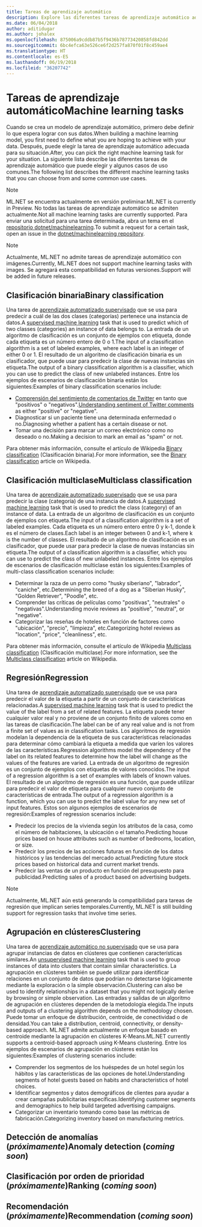```yaml
---
title: Tareas de aprendizaje automático
description: Explore las diferentes tareas de aprendizaje automático admitidas en ML.NET.
ms.date: 06/04/2018
author: aditidugar
ms.author: johalex
ms.openlocfilehash: 875006a9cddb87b5f9436b78773420858fd842dd
ms.sourcegitcommit: 6bc4efca63e526ce6f2d257fa870f01f8c459ae4
ms.translationtype: HT
ms.contentlocale: es-ES
ms.lasthandoff: 06/19/2018
ms.locfileid: "36207742"
---
```

# <a name="machine-learning-tasks"></a><span data-ttu-id="a1102-103">Tareas de aprendizaje automático</span><span class="sxs-lookup"><span data-stu-id="a1102-103">Machine learning tasks</span></span>

<span data-ttu-id="a1102-104">Cuando se crea un modelo de aprendizaje automático, primero debe definir lo que espera lograr con sus datos.</span><span class="sxs-lookup"><span data-stu-id="a1102-104">When building a machine learning model, you first need to define what you are hoping to achieve with your data.</span></span> <span data-ttu-id="a1102-105">Después, puede elegir la tarea de aprendizaje automático adecuada para su situación.</span><span class="sxs-lookup"><span data-stu-id="a1102-105">After, you can pick the right machine learning task for your situation.</span></span> <span data-ttu-id="a1102-106">La siguiente lista describe las diferentes tareas de aprendizaje automático que puede elegir y algunos casos de uso comunes.</span><span class="sxs-lookup"><span data-stu-id="a1102-106">The following list describes the different machine learning tasks that you can choose from and some common use cases.</span></span> 

> [!NOTE]
> <span data-ttu-id="a1102-107">ML.NET se encuentra actualmente en versión preliminar.</span><span class="sxs-lookup"><span data-stu-id="a1102-107">ML.NET is currently in Preview.</span></span> <span data-ttu-id="a1102-108">No todas las tareas de aprendizaje automático se admiten actualmente.</span><span class="sxs-lookup"><span data-stu-id="a1102-108">Not all machine learning tasks are currently supported.</span></span> <span data-ttu-id="a1102-109">Para enviar una solicitud para una tarea determinada, abra un tema en el [repositorio dotnet/machinelearning](https://github.com/dotnet/machinelearning/issues).</span><span class="sxs-lookup"><span data-stu-id="a1102-109">To submit a request for a certain task, open an issue in the [dotnet/machinelearning repository](https://github.com/dotnet/machinelearning/issues).</span></span>

> [!NOTE]
> <span data-ttu-id="a1102-110">Actualmente, ML.NET no admite tareas de aprendizaje automático con imágenes.</span><span class="sxs-lookup"><span data-stu-id="a1102-110">Currently, ML.NET does not support machine learning tasks with images.</span></span> <span data-ttu-id="a1102-111">Se agregará esta compatibilidad en futuras versiones.</span><span class="sxs-lookup"><span data-stu-id="a1102-111">Support will be added in future releases.</span></span> 

## <a name="binary-classification"></a><span data-ttu-id="a1102-112">Clasificación binaria</span><span class="sxs-lookup"><span data-stu-id="a1102-112">Binary classification</span></span>

<span data-ttu-id="a1102-113">Una tarea de [aprendizaje automatizado supervisado](glossary.md#supervised-machine-learning) que se usa para predecir a cuál de las dos clases (categorías) pertenece una instancia de datos.</span><span class="sxs-lookup"><span data-stu-id="a1102-113">A [supervised machine learning](glossary.md#supervised-machine-learning) task that is used to predict which of two classes (categories) an instance of data belongs to.</span></span> <span data-ttu-id="a1102-114">La entrada de un algoritmo de clasificación es un conjunto de ejemplos con etiqueta, donde cada etiqueta es un número entero de 0 o 1.</span><span class="sxs-lookup"><span data-stu-id="a1102-114">The input of a classification algorithm is a set of labeled examples, where each label is an integer of either 0 or 1.</span></span> <span data-ttu-id="a1102-115">El resultado de un algoritmo de clasificación binaria es un clasificador, que puede usar para predecir la clase de nuevas instancias sin etiqueta.</span><span class="sxs-lookup"><span data-stu-id="a1102-115">The output of a binary classification algorithm is a classifier, which you can use to predict the class of new unlabeled instances.</span></span> <span data-ttu-id="a1102-116">Entre los ejemplos de escenarios de clasificación binaria están los siguientes:</span><span class="sxs-lookup"><span data-stu-id="a1102-116">Examples of binary classification scenarios include:</span></span>

* <span data-ttu-id="a1102-117">[Comprensión del sentimiento de comentarios de Twitter](../tutorials/sentiment-analysis.md) en tanto que "positivos" o "negativos".</span><span class="sxs-lookup"><span data-stu-id="a1102-117">[Understanding sentiment of Twitter comments](../tutorials/sentiment-analysis.md) as either "positive" or "negative".</span></span>
* <span data-ttu-id="a1102-118">Diagnosticar si un paciente tiene una determinada enfermedad o no.</span><span class="sxs-lookup"><span data-stu-id="a1102-118">Diagnosing whether a patient has a certain disease or not.</span></span>
* <span data-ttu-id="a1102-119">Tomar una decisión para marcar un correo electrónico como no deseado o no.</span><span class="sxs-lookup"><span data-stu-id="a1102-119">Making a decision to mark an email as "spam" or not.</span></span>

<span data-ttu-id="a1102-120">Para obtener más información, consulte el artículo de Wikipedia [Binary classification](https://en.wikipedia.org/wiki/Binary_classification) (Clasificación binaria).</span><span class="sxs-lookup"><span data-stu-id="a1102-120">For more information, see the [Binary classification](https://en.wikipedia.org/wiki/Binary_classification) article on Wikipedia.</span></span>

## <a name="multiclass-classification"></a><span data-ttu-id="a1102-121">Clasificación multiclase</span><span class="sxs-lookup"><span data-stu-id="a1102-121">Multiclass classification</span></span>

<span data-ttu-id="a1102-122">Una tarea de [aprendizaje automatizado supervisado](glossary.md#supervised-machine-learning) que se usa para predecir la clase (categoría) de una instancia de datos.</span><span class="sxs-lookup"><span data-stu-id="a1102-122">A [supervised machine learning](glossary.md#supervised-machine-learning) task that is used to predict the class (category) of an instance of data.</span></span> <span data-ttu-id="a1102-123">La entrada de un algoritmo de clasificación es un conjunto de ejemplos con etiqueta.</span><span class="sxs-lookup"><span data-stu-id="a1102-123">The input of a classification algorithm is a set of labeled examples.</span></span> <span data-ttu-id="a1102-124">Cada etiqueta es un número entero entre 0 y k-1, donde k es el número de clases.</span><span class="sxs-lookup"><span data-stu-id="a1102-124">Each label is an integer between 0 and k-1, where k is the number of classes.</span></span> <span data-ttu-id="a1102-125">El resultado de un algoritmo de clasificación es un clasificador, que puede usar para predecir la clase de nuevas instancias sin etiqueta.</span><span class="sxs-lookup"><span data-stu-id="a1102-125">The output of a classification algorithm is a classifier, which you can use to predict the class of new unlabeled instances.</span></span> <span data-ttu-id="a1102-126">Entre los ejemplos de escenarios de clasificación multiclase están los siguientes:</span><span class="sxs-lookup"><span data-stu-id="a1102-126">Examples of multi-class classification scenarios include:</span></span>

* <span data-ttu-id="a1102-127">Determinar la raza de un perro como "husky siberiano", "labrador", "caniche", etc.</span><span class="sxs-lookup"><span data-stu-id="a1102-127">Determining the breed of a dog as a "Siberian Husky", "Golden Retriever", "Poodle", etc.</span></span>
* <span data-ttu-id="a1102-128">Comprender las críticas de películas como "positivas", "neutrales" o "negativas".</span><span class="sxs-lookup"><span data-stu-id="a1102-128">Understanding movie reviews as "positive", "neutral", or "negative".</span></span>
* <span data-ttu-id="a1102-129">Categorizar las reseñas de hoteles en función de factores como "ubicación", "precio", "limpieza", etc.</span><span class="sxs-lookup"><span data-stu-id="a1102-129">Categorizing hotel reviews as "location", "price", "cleanliness", etc.</span></span>

<span data-ttu-id="a1102-130">Para obtener más información, consulte el artículo de Wikipedia [Multiclass classification](https://en.wikipedia.org/wiki/Multiclass_classification) (Clasificación multiclase).</span><span class="sxs-lookup"><span data-stu-id="a1102-130">For more information, see the [Multiclass classification](https://en.wikipedia.org/wiki/Multiclass_classification) article on Wikipedia.</span></span>

## <a name="regression"></a><span data-ttu-id="a1102-131">Regresión</span><span class="sxs-lookup"><span data-stu-id="a1102-131">Regression</span></span>

<span data-ttu-id="a1102-132">Una tarea de [aprendizaje automatizado supervisado](glossary.md#supervised-machine-learning) que se usa para predecir el valor de la etiqueta a partir de un conjunto de características relacionadas.</span><span class="sxs-lookup"><span data-stu-id="a1102-132">A [supervised machine learning](glossary.md#supervised-machine-learning) task that is used to predict the value of the label from a set of related features.</span></span> <span data-ttu-id="a1102-133">La etiqueta puede tener cualquier valor real y no proviene de un conjunto finito de valores como en las tareas de clasificación.</span><span class="sxs-lookup"><span data-stu-id="a1102-133">The label can be of any real value and is not from a finite set of values as in classification tasks.</span></span> <span data-ttu-id="a1102-134">Los algoritmos de regresión modelan la dependencia de la etiqueta de sus características relacionadas para determinar cómo cambiará la etiqueta a medida que varíen los valores de las características.</span><span class="sxs-lookup"><span data-stu-id="a1102-134">Regression algorithms model the dependency of the label on its related features to determine how the label will change as the values of the features are varied.</span></span> <span data-ttu-id="a1102-135">La entrada de un algoritmo de regresión es un conjunto de ejemplos con etiquetas de valores conocidos.</span><span class="sxs-lookup"><span data-stu-id="a1102-135">The input of a regression algorithm is a set of examples with labels of known values.</span></span> <span data-ttu-id="a1102-136">El resultado de un algoritmo de regresión es una función, que puede utilizar para predecir el valor de etiqueta para cualquier nuevo conjunto de características de entrada.</span><span class="sxs-lookup"><span data-stu-id="a1102-136">The output of a regression algorithm is a function, which you can use to predict the label value for any new set of input features.</span></span> <span data-ttu-id="a1102-137">Estos son algunos ejemplos de escenarios de regresión:</span><span class="sxs-lookup"><span data-stu-id="a1102-137">Examples of regression scenarios include:</span></span>

* <span data-ttu-id="a1102-138">Predecir los precios de la vivienda según los atributos de la casa, como el número de habitaciones, la ubicación o el tamaño.</span><span class="sxs-lookup"><span data-stu-id="a1102-138">Predicting house prices based on house attributes such as number of bedrooms, location, or size.</span></span>
* <span data-ttu-id="a1102-139">Predecir los precios de las acciones futuras en función de los datos históricos y las tendencias del mercado actual.</span><span class="sxs-lookup"><span data-stu-id="a1102-139">Predicting future stock prices based on historical data and current market trends.</span></span>
* <span data-ttu-id="a1102-140">Predecir las ventas de un producto en función del presupuesto para publicidad.</span><span class="sxs-lookup"><span data-stu-id="a1102-140">Predicting sales of a product based on advertising budgets.</span></span>

> [!NOTE]
> <span data-ttu-id="a1102-141">Actualmente, ML.NET aún está generando la compatibilidad para tareas de regresión que implican series temporales.</span><span class="sxs-lookup"><span data-stu-id="a1102-141">Currently, ML.NET is still building support for regression tasks that involve time series.</span></span>

## <a name="clustering"></a><span data-ttu-id="a1102-142">Agrupación en clústeres</span><span class="sxs-lookup"><span data-stu-id="a1102-142">Clustering</span></span>

<span data-ttu-id="a1102-143">Una tarea de [aprendizaje automático no supervisado](glossary.md#unsupervised-machine-learning) que se usa para agrupar instancias de datos en clústeres que contienen características similares.</span><span class="sxs-lookup"><span data-stu-id="a1102-143">An [unsupervised machine learning](glossary.md#unsupervised-machine-learning) task that is used to group instances of data into clusters that contain similar characteristics.</span></span> <span data-ttu-id="a1102-144">La agrupación en clústeres también se puede utilizar para identificar relaciones en un conjunto de datos que podrían no detectarse lógicamente mediante la exploración o la simple observación.</span><span class="sxs-lookup"><span data-stu-id="a1102-144">Clustering can also be used to identify relationships in a dataset that you might not logically derive by browsing or simple observation.</span></span> <span data-ttu-id="a1102-145">Las entradas y salidas de un algoritmo de agrupación en clústeres dependen de la metodología elegida.</span><span class="sxs-lookup"><span data-stu-id="a1102-145">The inputs and outputs of a clustering algorithm depends on the methodology chosen.</span></span> <span data-ttu-id="a1102-146">Puede tomar un enfoque de distribución, centroide, de conectividad o de densidad.</span><span class="sxs-lookup"><span data-stu-id="a1102-146">You can take a distribution, centroid, connectivity, or density-based approach.</span></span> <span data-ttu-id="a1102-147">ML.NET admite actualmente un enfoque basado en centroide mediante la agrupación en clústeres K-Means.</span><span class="sxs-lookup"><span data-stu-id="a1102-147">ML.NET currently supports a centroid-based approach using K-Means clustering.</span></span> <span data-ttu-id="a1102-148">Entre los ejemplos de escenarios de agrupación en clústeres están los siguientes:</span><span class="sxs-lookup"><span data-stu-id="a1102-148">Examples of clustering scenarios include:</span></span>

* <span data-ttu-id="a1102-149">Comprender los segmentos de los huéspedes de un hotel según los hábitos y las características de las opciones de hotel.</span><span class="sxs-lookup"><span data-stu-id="a1102-149">Understanding segments of hotel guests based on habits and characteristics of hotel choices.</span></span>
* <span data-ttu-id="a1102-150">Identificar segmentos y datos demográficos de clientes para ayudar a crear campañas publicitarias específicas.</span><span class="sxs-lookup"><span data-stu-id="a1102-150">Identifying customer segments and demographics to help build targeted advertising campaigns.</span></span>
* <span data-ttu-id="a1102-151">Categorizar un inventario tomando como base las métricas de fabricación.</span><span class="sxs-lookup"><span data-stu-id="a1102-151">Categorizing inventory based on manufacturing metrics.</span></span>

## <a name="anomaly-detection-coming-soon"></a><span data-ttu-id="a1102-152">Detección de anomalías (*próximamente*)</span><span class="sxs-lookup"><span data-stu-id="a1102-152">Anomaly detection (*coming soon*)</span></span>

## <a name="ranking-coming-soon"></a><span data-ttu-id="a1102-153">Clasificación por orden de prioridad (*próximamente*)</span><span class="sxs-lookup"><span data-stu-id="a1102-153">Ranking (*coming soon*)</span></span>

## <a name="recommendation-coming-soon"></a><span data-ttu-id="a1102-154">Recomendación (*próximamente*)</span><span class="sxs-lookup"><span data-stu-id="a1102-154">Recommendation (*coming soon*)</span></span>

